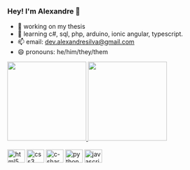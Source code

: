 ### Hey! I'm Alexandre 💜


- 🔭 working on my thesis
- 🌱 learning c#, sql, php, arduino, ionic angular, typescript.
- 📫 email: dev.alexandresilva@gmail.com
- 😄 pronouns: he/him/they/them

<div>
  <a href="https://github.com/thekidisalright">
  <img height="180em" src="https://github-readme-stats.vercel.app/api?username=thekidisalright&show_icons=true&theme=nightowl&include_all_commits=true&count_private=true"/>
  <img height="180em" src="https://github-readme-stats.vercel.app/api/top-langs/?username=thekidisalright&layout=compact&langs_count=16&theme=nightowl"/>
</div>
  
<div style="display: inline-block"><br>
  <img alt="html5" align="center" height="30" width="40" src="https://cdn.jsdelivr.net/gh/devicons/devicon/icons/html5/html5-plain.svg" />
  <img alt="css3" align="center" height="30" width="40" src="https://cdn.jsdelivr.net/gh/devicons/devicon/icons/css3/css3-plain.svg" />
  <img alt="c-sharp" align="center" height="30" width="40" src="https://cdn.jsdelivr.net/gh/devicons/devicon/icons/csharp/csharp-plain.svg" />
  <img alt="python" align="center" height="30" width="40" src="https://cdn.jsdelivr.net/gh/devicons/devicon/icons/python/python-plain.svg" />
  <img alt="javascript" align="center" height="30" width="40" src="https://cdn.jsdelivr.net/gh/devicons/devicon/icons/javascript/javascript-plain.svg"/>
</div>
